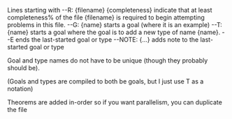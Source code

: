 Lines starting with
--R: {filename} {completeness} indicate that at least completeness% of the file {filename} is required to begin attempting problems in this file.
--G: {name} starts a goal (where it is an example)
--T: {name} starts a goal where the goal is to add a new type of name {name}.
--E ends the last-started goal or type
--NOTE: {...} adds note to the last-started goal or type

Goal and type names do not have to be unique (though they probably should be).

(Goals and types are compiled to both be goals, but I just use T as a notation)


Theorems are added in-order so if you want parallelism, you can duplicate the file
